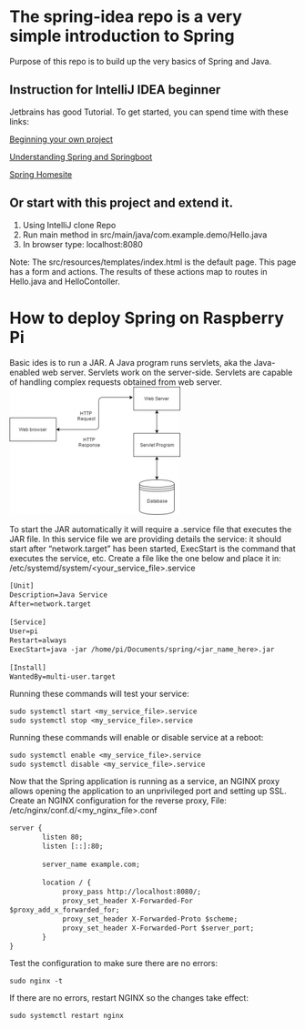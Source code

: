 # The spring-idea repo is a very simple introduction to Spring
Purpose of this repo is to build up the very basics of Spring and Java.

## Instruction for IntelliJ IDEA beginner
Jetbrains has good Tutorial.  To get started, you can spend time with these links:

[Beginning your own project](https://www.jetbrains.com/help/idea/your-first-spring-application.html)

[Understanding Spring and Springboot](https://dzone.com/articles/the-springbootapplication-annotation-example-in-ja#)

[Spring Homesite](https://spring.io/)

## Or start with this project and extend it.
<OL> 
<LI>Using IntelliJ clone Repo</LI>
<LI>Run main method in src/main/java/com.example.demo/Hello.java</LI>
<LI>In browser type: localhost:8080</LI>
</OL>
Note: The src/resources/templates/index.html is the default page. This page has a form and actions.  The results of these actions map to routes in Hello.java and HelloContoller.

# How to deploy Spring on Raspberry Pi
Basic ides is to run a JAR.  A Java program runs servlets, aka the Java-enabled web server.  Servlets work on the server-side. Servlets are capable of handling complex requests obtained from web server.
![Visual of Web Service](https://github.com/nighthawkcoders/spring-idea/blob/master/assets/javaservlets.png)

To start the JAR automatically it will require a .service file that executes the JAR file. In this service file we are providing details the service: it should start after “network.target” has been started, ExecStart is the command that executes the service, etc. Create a file like the one below and place it in: /etc/systemd/system/<your_service_file>.service

    [Unit]
    Description=Java Service
    After=network.target

    [Service]
    User=pi
    Restart=always
    ExecStart=java -jar /home/pi/Documents/spring/<jar_name_here>.jar

    [Install]
    WantedBy=multi-user.target 
 
Running these commands will test your service:
 
    sudo systemctl start <my_service_file>.service
    sudo systemctl stop <my_service_file>.service

Running these commands will enable or disable service at a reboot:

    sudo systemctl enable <my_service_file>.service
    sudo systemctl disable <my_service_file>.service

Now that the Spring application is running as a service, an NGINX proxy allows opening the application to an unprivileged port and setting up SSL.
Create an NGINX configuration for the reverse proxy, File: /etc/nginx/conf.d/<my_nginx_file>.conf
    
    server {
            listen 80;
            listen [::]:80;
    
            server_name example.com;
    
            location / {
                 proxy_pass http://localhost:8080/;
                 proxy_set_header X-Forwarded-For $proxy_add_x_forwarded_for;
                 proxy_set_header X-Forwarded-Proto $scheme;
                 proxy_set_header X-Forwarded-Port $server_port;
            }
    }

Test the configuration to make sure there are no errors:

    sudo nginx -t

If there are no errors, restart NGINX so the changes take effect:

    sudo systemctl restart nginx